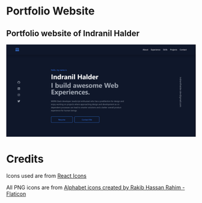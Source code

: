 # Portfolio Website
## Portfolio website of Indranil Halder

![Screenshot Image](./screenshot/dcreenshot.png)


# Credits
Icons used are from [React Icons](https://react-icons.github.io/react-icons)

All PNG icons are from <a href="https://www.flaticon.com/free-icons/alphabet" title="alphabet icons">Alphabet icons created by Rakib Hassan Rahim - Flaticon</a>